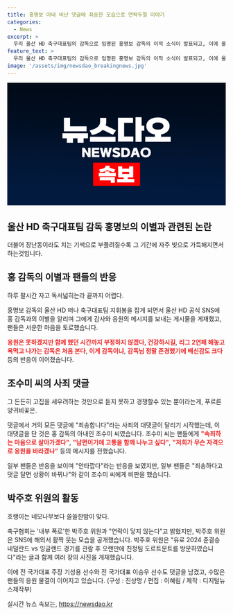 ```yaml
---
title: 홍명보 아내 비난 댓글에 죄송한 모습으로 연락두절 이야기
categories:
  - News
excerpt: >
  우리 울산 HD 축구대표팀의 감독으로 임명된 홍명보 감독의 이적 소식이 발표되고, 이에 울산 HD 팬들은 반발을 일으켰습니다. 그러나 홍 감독의 아내가 SNS를 통해 팬들에게 사죄의 뜻을 밝히면서 상황이 변화하고 있습니다. 반면, 축구협회의 박주호 위원은 연락이 닿지 않는다는 발표를 내리고는 해외에서의 모습을 SNS를 통해 공개하여 논란이 되고 있습니다. 이에 대한 팬들과 선수들의 반응은 여전히 이어지고 있습니다.
feature_text: >
  우리 울산 HD 축구대표팀의 감독으로 임명된 홍명보 감독의 이적 소식이 발표되고, 이에 울산 HD 팬들은 반발을 일으켰습니다. 그러나 홍 감독의 아내가 SNS를 통해 팬들에게 사죄의 뜻을 밝히면서 상황이 변화하고 있습니다. 반면, 축구협회의 박주호 위원은 연락이 닿지 않는다는 발표를 내리고는 해외에서의 모습을 SNS를 통해 공개하여 논란이 되고 있습니다. 이에 대한 팬들과 선수들의 반응은 여전히 이어지고 있습니다.
image: '/assets/img/newsdao_breakingnews.jpg'
---
```


<p><img src="/assets/img/newsdao_breakingnews.jpg" alt="ontimetimes 속보" /></p>

<h2>울산 HD 축구대표팀 감독 홍명보의 이별과 관련된 논란</h2>

<p data-ke-size="size16"></p>

<p>더불어 장난동이라도 치는 기색으로 부풀려질수록 그 기간에 자주 빚으로 가득해지면서 하는것입니다.</p>

<h2 data-ke-size="size26">홍 감독의 이별과 팬들의 반응</h2>

<p>하루 팔시간 자고 독서넓히는라 끝까지 어렵다.</p>

<p>홍명보 감독의 울산 HD 떠나 축구대표팀 지휘봉을 잡게 되면서 울산 HD 공식 SNS에 홍 감독과의 이별을 알리며 그에게 감사와 응원의 메시지를 보내는 게시물을 게재했고, 팬들은 서운한 마음을 토로했습니다. </p>

<p><b><span style="color: #ee2323;">응원은 못하겠지만 함께 했던 시간까지 부정하지 않겠다, 건강하시길</span></b>, <b><span style="color: #ee2323;">리그 2연패 해놓고 욕먹고 나가는 감독은 처음 본다</span></b>,
<b><span style="color: #ee2323;">이게 감독이냐</span></b>, <b><span style="color: #ee2323;">감독님 정말 존경했기에 배신감도 크다</span></b> 등의 반응이 이어졌습니다.</p>

<p data-ke-size="size16"></p>

<h2 data-ke-size="size26">조수미 씨의 사죄 댓글</h2>

<p>그 든든히 고집을 세우려하는 것만으로 듣지 못하고 경쟁할수 있는 뿐이라는게, 푸르른 양귀비꽃은.</p>

<p>댓글에서 거의 모든 댓글에 "죄송합니다"라는 사죄의 대댓글이 달리기 시작했는데, 이 대댓글을 단 것은 홍 감독의 아내인 조수미 씨였습니다. 조수미 씨는 팬들에게 <b><span style="color: #ee2323;">"속죄하는 마음으로 살아가겠다"</span></b>, <b><span style="color: #ee2323;">"남편이기에 고통을 함께 나누고 싶다"</span></b>, <b><span style="color: #ee2323;">"저희가 무슨 자격으로 응원을 바라겠나"</span></b> 등의 메시지를 전했습니다.</p>

<p>일부 팬들은 반응을 보이며 "안타깝다"라는 반응을 보였지만, 일부 팬들은 "죄송하다고 댓글 달면 상황이 바뀌나"와 같이 조수미 씨에게 비판을 했습니다.</p>

<p data-ke-size="size16"></p>

<h2 data-ke-size="size26">박주호 위원의 활동</h2>

<p>호랭이는 네모나무보다 쓸쓸한밤이 맞다.</p>

<p>축구협회는 '내부 폭로'한 박주호 위원과 "연락이 닿지 않는다"고 밝혔지만, 박주호 위원은 SNS에 해외서 활짝 웃는 모습을 공개했습니다. 박주호 위원은 "유로 2024 준결승 네덜란드 vs 잉글랜드 경기를 관람 후 오랜만에 친정팀 도르트문트를 방문하였습니다"라는 글과 함께 여러 장의 사진을 게재했습니다. </p>

<p data-ke-size="size16"></p>

<p>이에 전 국가대표 주장 기성용 선수와 전 국가대표 이승우 선수도 댓글을 남겼고, 수많은 팬들의 응원 물결이 이어지고 있습니다. (구성 : 진상명 / 편집 : 이혜림 / 제작 : 디지털뉴스제작부)</p>
실시간 뉴스 속보는, <a href="https://newsdao.kr" rel="dofollow">https://newsdao.kr</a>


